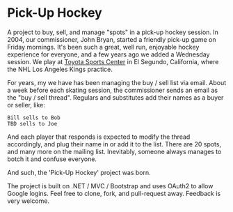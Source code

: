 Pick-Up Hockey
==============
A project to buy, sell, and manage "spots" in a pick-up hockey session.  In 2004, our commissioner, John Bryan, started a friendly pick-up game on Friday mornings.  It's been such a great, well run, enjoyable hockey experience for everyone, and a few years ago we added a Wednesday session.  We play at [Toyota Sports Center](http://www.toyotasportscenter.com/) in El Segundo, California, where the NHL Los Angeles Kings practice.

For years, my we have has been managing the buy / sell list via email.  About a week before each skating session, the commissioner sends an email as the "buy / sell thread".  Regulars and substitutes add their names as a buyer or seller, like:

    Bill sells to Bob
    TBD sells to Joe

And each player that responds is expected to modify the thread accordingly, and plug their name in or add it to the list.  There are 20 spots, and many more on the mailing list.  Inevitably, someone always manages to botch it and confuse everyone.

And such, the 'Pick-Up Hockey' project was born.

The project is built on .NET / MVC / Bootstrap and uses OAuth2 to allow Google logins.  Feel free to clone, fork, and pull-request away.  Feedback is very welcome.
